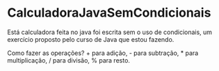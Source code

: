 # CalculadoraJavaSemCondicionais
Está calculadora feita no java foi escrita sem o uso de condicionais, um exercício proposto pelo curso de Java que estou fazendo.

Como fazer as operações? + para adição, - para subtração, * para multiplicação, / para divisão, % para resto.
